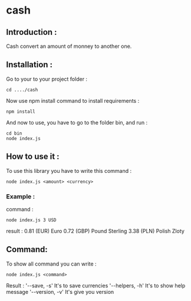 # cash


## Introduction :

Cash convert an amount of monney to another one.


## Installation :

Go to your to your project folder :
  ```
  cd ..../cash
  ```

Now use npm install command to install requirements :
  ```
  npm install
  ```

And now to use, you have to go to the folder bin, and run :
  ```
  cd bin
  node index.js
  ```


## How to use it :

To use this library you have to write this command :
  ```
  node index.js <amount> <currency>
  ```


### Example :

command :
 ```
 node index.js 3 USD
 ```

result :
 0.81 (EUR) Euro
 0.72 (GBP) Pound Sterling
 3.38 (PLN) Polish Zloty

## Command:

To show all command you can write :
 ```
 node index.js <command>
 ```

Result :
  '--save, -s'      It's to save currencies
  '--helpers, -h'   It's to show help message
  '--version, -v'   It's give you version
